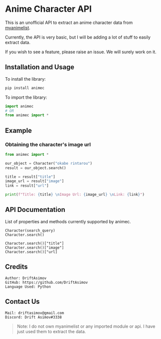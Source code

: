 # Anime Character API

This is an unofficial API to extract an anime character data from [myanimelist](https://myanimelist.net/).

Currently, the API is very basic, but I will be adding a lot of stuff to easily extract data.

If you wish to see a feature, please raise an issue. We will surely work on it.

## Installation and Usage

To install the library:
```python
pip install animec
```

To import the library:
```python
import animec
# OR
from animec import *
```

## Example 

### Obtaining the character's image url

```python
from animec import *

our_object = Character("okabe rintarou")
result = our_object.search()

title = result["title"]
image_url = result["image"]
link = result["url"]

print(f"Title: {title} \nImage Url: {image_url} \nLink: {link}")
```

## API Documentation

List of properties and methods currently supported by animec.

```
Character(search_query)
Character.search()

Character.search()["title"]
Character.search()["image"]
Character.search()["url]
```

## Credits

```
Author: DriftAsimov
GitHub: https://github.com/DriftAsimov
Language Used: Python
```

## Contact Us
```
Mail: driftasimov@gmail.com
Discord: Drift Asimov#3338
```

> Note: I do not own myanimelist or any imported module or api. I have just used them to extract the data.
